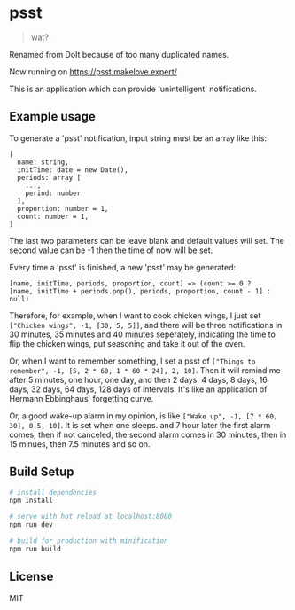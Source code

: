 # psst

> wat?

Renamed from DoIt because of too many duplicated names.

Now running on https://psst.makelove.expert/

This is an application which can provide 'unintelligent' notifications.

## Example usage

To generate a 'psst' notification, input string must be an array like this: 

```
[
  name: string,
  initTime: date = new Date(), 
  periods: array [
    ...,
    period: number
  ],
  proportion: number = 1,
  count: number = 1,
]
```
The last two parameters can be leave blank and default values will set. The second value can be -1 then the time of now will be set.

Every time a 'psst' is finished, a new 'psst' may be generated:

```
[name, initTime, periods, proportion, count] => (count >= 0 ?
[name, initTime + periods.pop(), periods, proportion, count - 1] :
null)
```

Therefore, for example, when I want to cook chicken wings, I just set `["Chicken wings", -1, [30, 5, 5]]`, and there will be three notifications in 30 minutes, 35 minutes and 40 minutes seperately, indicating the time to flip the chicken wings, put seasoning and take it out of the oven.

Or, when I want to remember something, I set a psst of `["Things to remember", -1, [5, 2 * 60, 1 * 60 * 24], 2, 10]`. Then it will remind me after 5 minutes, one hour, one day, and then 2 days, 4 days, 8 days, 16 days, 32 days, 64 days, 128 days of intervals. It's like an application of Hermann Ebbinghaus' forgetting curve.

Or, a good wake-up alarm in my opinion, is like `["Wake up", -1, [7 * 60, 30], 0.5, 10]`. It is set when one sleeps. and 7 hour later the first alarm comes, then if not canceled, the second alarm comes in 30 minutes, then in 15 minues, then 7.5 minutes and so on. 

## Build Setup

``` bash
# install dependencies
npm install

# serve with hot reload at localhost:8080
npm run dev

# build for production with minification
npm run build
```

## License
MIT